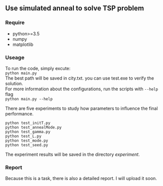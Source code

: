 ## Use simulated anneal to solve TSP problem

### Require
 * python>=3.5
 * numpy
 * matplotlib
 
 ### Useage
  To run the code, simply excute:  
  `python main.py`  
  The best path will be saved in city.txt. you can use test.exe to verify the solution.  
  For more information about the configurations, run the scripts with `--help` flag  
  `python main.py --help`  
  
  There are five experiments to study how parameters to influence the final performance.  
```
python test_initT.py
python test_annealMode.py
python test_gamma.py
python test_L.py
python test_mode.py
python test_seed.py
```
The experiment results will be saved in the directory *experiment*. 

### Report
Because this is a task, there is also a detailed report. I will upload it soon.
